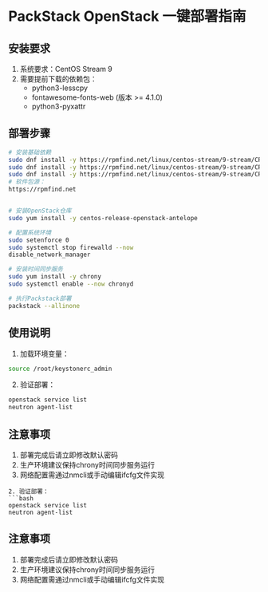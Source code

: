 # PackStack OpenStack 一键部署指南

## 安装要求
1. 系统要求：CentOS Stream 9
2. 需要提前下载的依赖包：
   - python3-lesscpy
   - fontawesome-fonts-web (版本 >= 4.1.0)
   - python3-pyxattr

## 部署步骤
```bash
# 安装基础依赖
sudo dnf install -y https://rpmfind.net/linux/centos-stream/9-stream/CRB/x86_64/os/Packages/python3-lesscpy-0.14.0-7.el9.noarch.rpm   
sudo dnf install -y https://rpmfind.net/linux/centos-stream/9-stream/CRB/x86_64/os/Packages/fontawesome-fonts-web-4.7.0-13.el9.noarch.rpm
sudo dnf install -y https://rpmfind.net/linux/centos-stream/9-stream/CRB/x86_64/os/Packages/python3-pyxattr-0.7.2-4.el9.x86_64.rpm
# 软件包源：
https://rpmfind.net


# 安装OpenStack仓库
sudo yum install -y centos-release-openstack-antelope

# 配置系统环境
sudo setenforce 0
sudo systemctl stop firewalld --now
disable_network_manager

# 安装时间同步服务
sudo yum install -y chrony
sudo systemctl enable --now chronyd

# 执行Packstack部署
packstack --allinone
```

## 使用说明
1. 加载环境变量：
```bash
source /root/keystonerc_admin
```
2. 验证部署：
```bash
openstack service list
neutron agent-list
```

## 注意事项
1. 部署完成后请立即修改默认密码
2. 生产环境建议保持chrony时间同步服务运行
3. 网络配置需通过nmcli或手动编辑ifcfg文件实现
```
2. 验证部署：
```bash
openstack service list
neutron agent-list
```

## 注意事项
1. 部署完成后请立即修改默认密码
2. 生产环境建议保持chrony时间同步服务运行
3. 网络配置需通过nmcli或手动编辑ifcfg文件实现